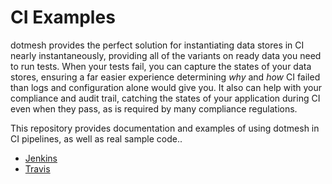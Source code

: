 # CI Examples
dotmesh provides the perfect solution for instantiating data stores in CI nearly instantaneously, providing all of the variants on ready data you need to run tests. When your tests fail, you can capture the states of your data stores, ensuring a far easier experience determining _why_ and _how_ CI failed than logs and configuration alone would give you. It also can help with your compliance and audit trail, catching the states of your application during CI even when they pass, as is required by many compliance regulations.

This repository provides documentation and examples of using dotmesh in CI pipelines, as well as real sample code..


* [Jenkins](./jenkins.md)
* [Travis](./travis.md)


